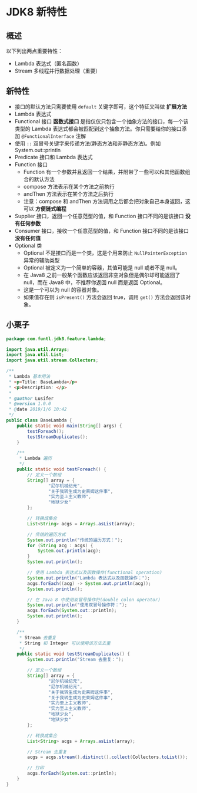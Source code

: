# JDK8 新特性

## 概述

以下列出两点重要特性：

- Lambda 表达式（匿名函数）
- Stream 多线程并行数据处理（重要）

## 新特性

- 接口的默认方法只需要使用 `default` 关键字即可，这个特征又叫做 **扩展方法**
- Lambda 表达式
- Functional 接口 **函数式接口** 是指仅仅只包含一个抽象方法的接口，每一个该类型的 Lambda 表达式都会被匹配到这个抽象方法。你只需要给你的接口添加 `@FunctionalInterface` 注解
- 使用 `::` 双冒号关键字来传递方法(静态方法和非静态方法)。例如System.out::println
- Predicate 接口和 Lambda 表达式
- Function 接口
  - Function 有一个参数并且返回一个结果，并附带了一些可以和其他函数组合的默认方法
  - compose 方法表示在某个方法之前执行
  - andThen 方法表示在某个方法之后执行
  - 注意：compose 和 andThen 方法调用之后都会把对象自己本身返回，这可以 **方便链式编程**
- Supplier 接口，返回一个任意范型的值，和 Function 接口不同的是该接口 **没有任何参数**
- Consumer 接口，接收一个任意范型的值，和 Function 接口不同的是该接口 **没有任何值**
- Optional 类
  - Optional 不是接口而是一个类，这是个用来防止 `NullPointerException` 异常的辅助类型
  - Optional 被定义为一个简单的容器，其值可能是 null 或者不是 null。
  - 在 Java8 之前一般某个函数应该返回非空对象但是偶尔却可能返回了 null，而在 Java8 中，不推荐你返回 null 而是返回 Optional。
  - 这是一个可以为 null 的容器对象。
  - 如果值存在则 `isPresent()` 方法会返回 true，调用 `get()` 方法会返回该对象。

## 小栗子

```java
package com.funtl.jdk8.feature.lambda;

import java.util.Arrays;
import java.util.List;
import java.util.stream.Collectors;

/**
 * Lambda 基本用法
 * <p>Title: BaseLambda</p>
 * <p>Description: </p>
 *
 * @author Lusifer
 * @version 1.0.0
 * @date 2019/1/6 10:42
 */
public class BaseLambda {
    public static void main(String[] args) {
        testForeach();
        testStreamDuplicates();
    }

    /**
     * Lambda 遍历
     */
    public static void testForeach() {
        // 定义一个数组
        String[] array = {
                "尼尔机械纪元",
                "关于我转生成为史莱姆这件事",
                "实力至上主义教师",
                "地狱少女"
        };

        // 转换成集合
        List<String> acgs = Arrays.asList(array);

        // 传统的遍历方式
        System.out.println("传统的遍历方式：");
        for (String acg : acgs) {
            System.out.println(acg);
        }
        System.out.println();

        // 使用 Lambda 表达式以及函数操作(functional operation)
        System.out.println("Lambda 表达式以及函数操作：");
        acgs.forEach((acg) -> System.out.println(acg));
        System.out.println();

        // 在 Java 8 中使用双冒号操作符(double colon operator)
        System.out.println("使用双冒号操作符：");
        acgs.forEach(System.out::println);
        System.out.println();
    }

    /**
     * Stream 去重复
     * String 和 Integer 可以使用该方法去重
     */
    public static void testStreamDuplicates() {
        System.out.println("Stream 去重复：");

        // 定义一个数组
        String[] array = {
                "尼尔机械纪元",
                "尼尔机械纪元",
                "关于我转生成为史莱姆这件事",
                "关于我转生成为史莱姆这件事",
                "实力至上主义教师",
                "实力至上主义教师",
                "地狱少女",
                "地狱少女"
        };

        // 转换成集合
        List<String> acgs = Arrays.asList(array);

        // Stream 去重复
        acgs = acgs.stream().distinct().collect(Collectors.toList());

        // 打印
        acgs.forEach(System.out::println);
    }
}
```